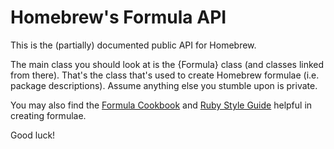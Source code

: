 # Homebrew's Formula API
This is the (partially) documented public API for Homebrew.

The main class you should look at is the {Formula} class (and classes linked from there). That's the class that's used to create Homebrew formulae (i.e. package descriptions). Assume anything else you stumble upon is private.

You may also find the [Formula Cookbook](https://github.com/Homebrew/homebrew/blob/master/share/doc/homebrew/Formula-Cookbook.md) and [Ruby Style Guide](https://github.com/styleguide/ruby) helpful in creating formulae.

Good luck!
